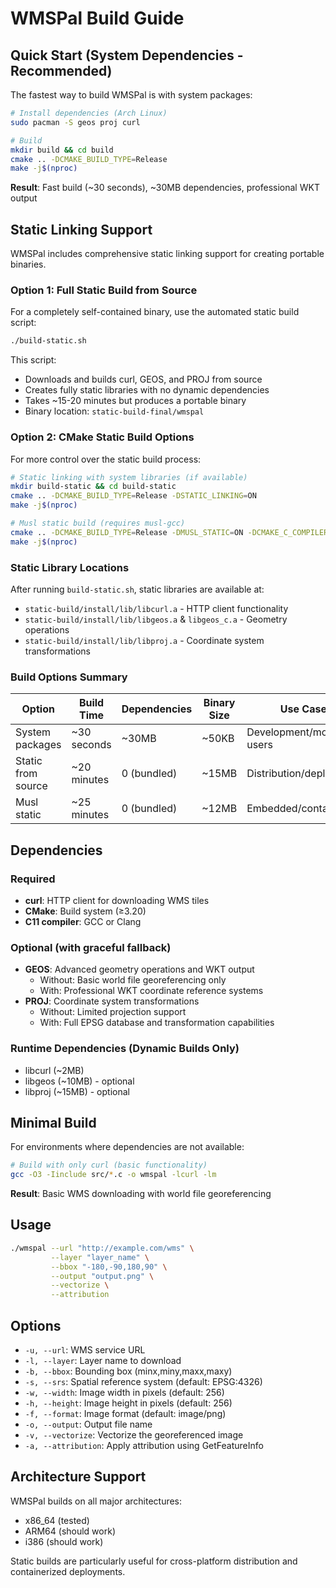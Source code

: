 # WMSPal Build Guide

## Quick Start (System Dependencies - Recommended)

The fastest way to build WMSPal is with system packages:

```bash
# Install dependencies (Arch Linux)
sudo pacman -S geos proj curl

# Build
mkdir build && cd build
cmake .. -DCMAKE_BUILD_TYPE=Release
make -j$(nproc)
```

**Result**: Fast build (~30 seconds), ~30MB dependencies, professional WKT output

## Static Linking Support

WMSPal includes comprehensive static linking support for creating portable binaries.

### Option 1: Full Static Build from Source

For a completely self-contained binary, use the automated static build script:

```bash
./build-static.sh
```

This script:
- Downloads and builds curl, GEOS, and PROJ from source
- Creates fully static libraries with no dynamic dependencies
- Takes ~15-20 minutes but produces a portable binary
- Binary location: `static-build-final/wmspal`

### Option 2: CMake Static Build Options

For more control over the static build process:

```bash
# Static linking with system libraries (if available)
mkdir build-static && cd build-static
cmake .. -DCMAKE_BUILD_TYPE=Release -DSTATIC_LINKING=ON
make -j$(nproc)

# Musl static build (requires musl-gcc)
cmake .. -DCMAKE_BUILD_TYPE=Release -DMUSL_STATIC=ON -DCMAKE_C_COMPILER=musl-gcc
make -j$(nproc)
```

### Static Library Locations

After running `build-static.sh`, static libraries are available at:
- `static-build/install/lib/libcurl.a` - HTTP client functionality
- `static-build/install/lib/libgeos.a` & `libgeos_c.a` - Geometry operations
- `static-build/install/lib/libproj.a` - Coordinate system transformations

### Build Options Summary

| Option | Build Time | Dependencies | Binary Size | Use Case |
|--------|------------|--------------|-------------|----------|
| System packages | ~30 seconds | ~30MB | ~50KB | Development/most users |
| Static from source | ~20 minutes | 0 (bundled) | ~15MB | Distribution/deployment |
| Musl static | ~25 minutes | 0 (bundled) | ~12MB | Embedded/containers |

## Dependencies

### Required
- **curl**: HTTP client for downloading WMS tiles
- **CMake**: Build system (≥3.20)
- **C11 compiler**: GCC or Clang

### Optional (with graceful fallback)
- **GEOS**: Advanced geometry operations and WKT output
  - Without: Basic world file georeferencing only
  - With: Professional WKT coordinate reference systems
- **PROJ**: Coordinate system transformations  
  - Without: Limited projection support
  - With: Full EPSG database and transformation capabilities

### Runtime Dependencies (Dynamic Builds Only)
- libcurl (~2MB)
- libgeos (~10MB) - optional
- libproj (~15MB) - optional

## Minimal Build

For environments where dependencies are not available:

```bash
# Build with only curl (basic functionality)
gcc -O3 -Iinclude src/*.c -o wmspal -lcurl -lm
```

**Result**: Basic WMS downloading with world file georeferencing

## Usage

```bash
./wmspal --url "http://example.com/wms" \
         --layer "layer_name" \
         --bbox "-180,-90,180,90" \
         --output "output.png" \
         --vectorize \
         --attribution
```

## Options

- `-u, --url`: WMS service URL
- `-l, --layer`: Layer name to download  
- `-b, --bbox`: Bounding box (minx,miny,maxx,maxy)
- `-s, --srs`: Spatial reference system (default: EPSG:4326)
- `-w, --width`: Image width in pixels (default: 256)
- `-h, --height`: Image height in pixels (default: 256)
- `-f, --format`: Image format (default: image/png)
- `-o, --output`: Output file name
- `-v, --vectorize`: Vectorize the georeferenced image
- `-a, --attribution`: Apply attribution using GetFeatureInfo

## Architecture Support

WMSPal builds on all major architectures:
- x86_64 (tested)
- ARM64 (should work)  
- i386 (should work)

Static builds are particularly useful for cross-platform distribution and containerized deployments.